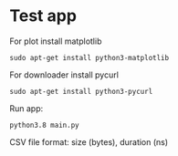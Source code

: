 # Test app

For plot install matplotlib

```shell
sudo apt-get install python3-matplotlib 
```

For downloader install pycurl

```shell
sudo apt-get install python3-pycurl
```

Run app:

```shell
python3.8 main.py
```

CSV file format:
size (bytes), duration (ns)
